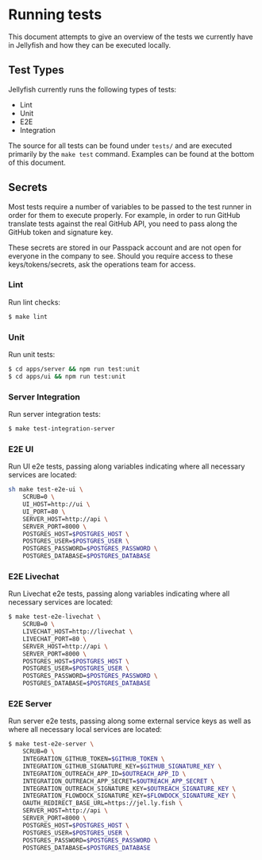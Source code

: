 # Running tests

This document attempts to give an overview of the tests we currently have in Jellyfish and how they can be executed locally.

## Test Types
Jellyfish currently runs the following types of tests:
- Lint
- Unit
- E2E
- Integration

The source for all tests can be found under `tests/` and are executed primarily by the `make test` command. Examples can be found at the bottom of this document.

## Secrets
Most tests require a number of variables to be passed to the test runner in order for them to execute properly. For example, in order to run GitHub translate tests against the real GitHub API, you need to pass along the GitHub token and signature key.

These secrets are stored in our Passpack account and are not open for everyone in the company to see. Should you require access to these keys/tokens/secrets, ask the operations team for access.

### Lint
Run lint checks:
```sh
$ make lint
```

### Unit
Run unit tests:
```sh
$ cd apps/server && npm run test:unit
$ cd apps/ui && npm run test:unit
```

### Server Integration
Run server integration tests:
```sh
$ make test-integration-server
```

### E2E UI
Run UI e2e tests, passing along variables indicating where all necessary services are located:
```sh
sh make test-e2e-ui \
	SCRUB=0 \
	UI_HOST=http://ui \
	UI_PORT=80 \
	SERVER_HOST=http://api \
	SERVER_PORT=8000 \
	POSTGRES_HOST=$POSTGRES_HOST \
	POSTGRES_USER=$POSTGRES_USER \
	POSTGRES_PASSWORD=$POSTGRES_PASSWORD \
	POSTGRES_DATABASE=$POSTGRES_DATABASE
```

### E2E Livechat
Run Livechat e2e tests, passing along variables indicating where all necessary services are located:
```sh
$ make test-e2e-livechat \
	SCRUB=0 \
	LIVECHAT_HOST=http://livechat \
	LIVECHAT_PORT=80 \
	SERVER_HOST=http://api \
	SERVER_PORT=8000 \
	POSTGRES_HOST=$POSTGRES_HOST \
	POSTGRES_USER=$POSTGRES_USER \
	POSTGRES_PASSWORD=$POSTGRES_PASSWORD \
	POSTGRES_DATABASE=$POSTGRES_DATABASE
```

### E2E Server
Run server e2e tests, passing along some external service keys as well as where all necessary local services are located:
```sh
$ make test-e2e-server \
	SCRUB=0 \
	INTEGRATION_GITHUB_TOKEN=$GITHUB_TOKEN \
	INTEGRATION_GITHUB_SIGNATURE_KEY=$GITHUB_SIGNATURE_KEY \
	INTEGRATION_OUTREACH_APP_ID=$OUTREACH_APP_ID \
	INTEGRATION_OUTREACH_APP_SECRET=$OUTREACH_APP_SECRET \
	INTEGRATION_OUTREACH_SIGNATURE_KEY=$OUTREACH_SIGNATURE_KEY \
	INTEGRATION_FLOWDOCK_SIGNATURE_KEY=$FLOWDOCK_SIGNATURE_KEY \
	OAUTH_REDIRECT_BASE_URL=https://jel.ly.fish \
	SERVER_HOST=http://api \
	SERVER_PORT=8000 \
	POSTGRES_HOST=$POSTGRES_HOST \
	POSTGRES_USER=$POSTGRES_USER \
	POSTGRES_PASSWORD=$POSTGRES_PASSWORD \
	POSTGRES_DATABASE=$POSTGRES_DATABASE
```
